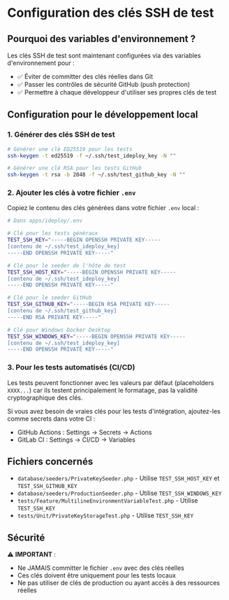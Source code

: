 # Configuration des clés SSH de test

## Pourquoi des variables d'environnement ?

Les clés SSH de test sont maintenant configurées via des variables d'environnement pour :

- ✅ Éviter de committer des clés réelles dans Git
- ✅ Passer les contrôles de sécurité GitHub (push protection)
- ✅ Permettre à chaque développeur d'utiliser ses propres clés de test

## Configuration pour le développement local

### 1. Générer des clés SSH de test

```bash
# Générer une clé ED25519 pour les tests
ssh-keygen -t ed25519 -f ~/.ssh/test_ideploy_key -N ""

# Générer une clé RSA pour les tests GitHub
ssh-keygen -t rsa -b 2048 -f ~/.ssh/test_github_key -N ""
```

### 2. Ajouter les clés à votre fichier `.env`

Copiez le contenu des clés générées dans votre fichier `.env` local :

```bash
# Dans apps/ideploy/.env

# Clé pour les tests généraux
TEST_SSH_KEY="-----BEGIN OPENSSH PRIVATE KEY-----
[contenu de ~/.ssh/test_ideploy_key]
-----END OPENSSH PRIVATE KEY-----"

# Clé pour le seeder de l'hôte de test
TEST_SSH_HOST_KEY="-----BEGIN OPENSSH PRIVATE KEY-----
[contenu de ~/.ssh/test_ideploy_key]
-----END OPENSSH PRIVATE KEY-----"

# Clé pour le seeder GitHub
TEST_SSH_GITHUB_KEY="-----BEGIN RSA PRIVATE KEY-----
[contenu de ~/.ssh/test_github_key]
-----END RSA PRIVATE KEY-----"

# Clé pour Windows Docker Desktop
TEST_SSH_WINDOWS_KEY="-----BEGIN OPENSSH PRIVATE KEY-----
[contenu de ~/.ssh/test_ideploy_key]
-----END OPENSSH PRIVATE KEY-----"
```

### 3. Pour les tests automatisés (CI/CD)

Les tests peuvent fonctionner avec les valeurs par défaut (placeholders `XXXX...`) car ils testent principalement le formatage, pas la validité cryptographique des clés.

Si vous avez besoin de vraies clés pour les tests d'intégration, ajoutez-les comme secrets dans votre CI :

- GitHub Actions : Settings → Secrets → Actions
- GitLab CI : Settings → CI/CD → Variables

## Fichiers concernés

- `database/seeders/PrivateKeySeeder.php` - Utilise `TEST_SSH_HOST_KEY` et `TEST_SSH_GITHUB_KEY`
- `database/seeders/ProductionSeeder.php` - Utilise `TEST_SSH_WINDOWS_KEY`
- `tests/Feature/MultilineEnvironmentVariableTest.php` - Utilise `TEST_SSH_KEY`
- `tests/Unit/PrivateKeyStorageTest.php` - Utilise `TEST_SSH_KEY`

## Sécurité

⚠️ **IMPORTANT** :

- Ne JAMAIS committer le fichier `.env` avec des clés réelles
- Ces clés doivent être uniquement pour les tests locaux
- Ne pas utiliser de clés de production ou ayant accès à des ressources réelles
